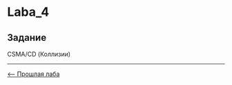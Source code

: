# Laba_4
## Задание  
CSMA/CD (Коллизии)  

-------
[<-- Прошлая лаба](https://github.com/Egor-Ananko-650503/ComChat/tree/Laba_3) 
